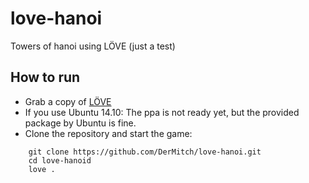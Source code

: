 # love-hanoi
Towers of hanoi using LÖVE (just a test)

## How to run

* Grab a copy of [LÖVE](https://love2d.org/)
* If you use Ubuntu 14.10: The ppa is not ready yet, but the provided package by Ubuntu is fine.
* Clone the repository and start the game:

```
    git clone https://github.com/DerMitch/love-hanoi.git
    cd love-hanoid
    love .
```
